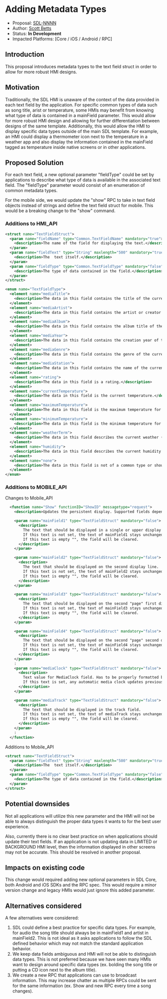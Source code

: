 # Adding Metadata Types

* Proposal: [SDL-NNNN](NNNN-Adding-Metadata-Types.md)
* Author: [Scott Betts](https://github.com/Toyota-Sbetts)
* Status: **In Development**
* Impacted Platforms: [Core / iOS / Android / RPC]

## Introduction

This proposal introduces metadata types to the text field struct in order to allow for more robust HMI designs.

## Motivation

Traditionally, the SDL HMI is unaware of the context of the data provided in each text field by the application.  For specific common types of data such as song title, arist or temperature, some HMIs may benefit from knowing what type of data is contained in a mainField parameter.  This would allow for more robust HMI design and allowing for further differentiation between designs of the same template.  Additionally, this would allow the HMI to display specific data types outside of the main SDL template.  For example, an HMI could display a thermometer icon next to the temperature in a weather app and also display the information contained in the mainField tagged as temperature inside native screens or in other applications.

## Proposed Solution

For each text field, a new optional parameter "fieldType" could be set by applications to describe what type of data is available in the associated text field.  The "fieldType" parameter would consist of an enumeration of common metadata types.  

For the mobile side, we would update the "show" RPC to take in text field objects instead of strings and define the text field struct for mobile.  This would be a breaking change to the "show" command.

### Additions to HMI_API

```xml
<struct name="TextFieldStruct">
  <param name="fieldName" type="Common.TextFieldName" mandatory="true">
    <description>The name of the field for displaying the text.</description>
  </param>
  <param name="fieldText" type="String" maxlength="500" mandatory="true">
    <description>The  text itself.</description>
  </param>
  <param name="fieldType" type="Common.TextFieldType" mandatory="false">
    <description>The type of data contained in the field.</description>
  </param>
</struct>

<enum name="TextFieldType">
  <element name="mediaTitle">
    <description>The data in this field contains the title of the currently playing audio track.</description>
  </element>
  <element name="mediaArtist">
    <description>The data in this field contains the artist or creator of the currently playing audio track.</description>
  </element>
  <element name="mediaAlbum">
    <description>The data in this field contains the album title of the currently playing audio track.</description>
  </element>
  <element name="mediaYear">
    <description>The data in this field contains the creation year of the currently playing audio track.</description>
  </element>
  <element name="mediaGenre">
    <description>The data in this field contains the genre of the currently playing audio track.</description>
  </element>
  <element name="mediaStation">
    <description>The data in this field contains the name of the current source for the media.</description>
  </element>
  <element name="rating">
    <description>The data in this field is a rating.</description>
  </element>
  <element name="currentTemperature">
    <description>The data in this field is the current temperature.</description>
  </element>
  <element name="maximumTemperature">
    <description>The data in this field is the maximum temperature for the day.</description>
  </element>
  <element name="minimumTemperature">
    <description>The data in this field is the minimum temperature for the day.</description>
  </element>
  <element name="weatherTerm">
    <description>The data in this field describes the current weather (ex. cloudy, clear, etc.).</description>
  </element>
  <element name="humidity">
    <description>The data in this field describes the current humidity value.</description>
  </element>
  <element name="none">
    <description>The data in this field is not of a common type or should not be processed.  Any time a field does not have a type parameters it is considered as the none type.</description>
  </element>
</enum>
```

### Additions to MOBILE_API
Changes to Mobile_API
```xml
  <function name="Show" functionID="ShowID" messagetype="request">
    <description>Updates the persistent display. Supported fields depend on display capabilities.</description>

    <param name="mainField1" type="TextFieldStruct" mandatory="false">
      <description>
      	The text that should be displayed in a single or upper display line.
      	If this text is not set, the text of mainField1 stays unchanged.
      	If this text is empty "", the field will be cleared.
      </description>
    </param>

    <param name="mainField2" type="TextFieldStruct" mandatory="false">
      <description>
      	The text that should be displayed on the second display line.
      	If this text is not set, the text of mainField2 stays unchanged.
      	If this text is empty "", the field will be cleared.
      </description>
    </param>

    <param name="mainField3" type="TextFieldStruct" mandatory="false">
      <description>
      	The text that should be displayed on the second "page" first display line.
      	If this text is not set, the text of mainField3 stays unchanged.
      	If this text is empty "", the field will be cleared.
      </description>
    </param>

    <param name="mainField4" type="TextFieldStruct" mandatory="false">
      <description>
      	The text that should be displayed on the second "page" second display line.
      	If this text is not set, the text of mainField4 stays unchanged.
      	If this text is empty "", the field will be cleared.
      </description>
    </param>
	:
    <param name="mediaClock" type="TextFieldStruct" mandatory="false">
      <description>
      	Text value for MediaClock field. Has to be properly formatted by Mobile App according to Sync capabilities.
      	If this text is set, any automatic media clock updates previously set with SetMediaClockTimer will be stopped.
      </description>
    </param>

    <param name="mediaTrack" type="TextFieldStruct" mandatory="false">
      <description>
      	The text that should be displayed in the track field.
      	If this text is not set, the text of mediaTrack stays unchanged.
      	If this text is empty "", the field will be cleared.
      </description>
    </param>
	:
  </function>
```
Additions to Mobile_API
```xml
<struct name="TextFieldStruct">
  <param name="fieldText" type="String" maxlength="500" mandatory="true">
    <description>The  text itself.</description>
  </param>
  <param name="fieldType" type="Common.TextFieldType" mandatory="false">
    <description>The type of data contained in the field.</description>
  </param>
</struct>
```
## Potential downsides

Not all applications will utilize this new parameter and the HMI will not be able to always distinguish the proper data types it wants to for the best user experience.

Also, currently there is no clear best practice on when applications should update their text fields. If an application is not updating data in LIMITED or BACKGROUND HMI level, then the information displayed in other screens may not be accurate.  This should be resolved in another proposal.

## Impacts on existing code

This change would required adding new optional parameters in SDL Core, both Android and iOS SDKs and the RPC spec.  This would require a minor version change and legacy HMIs would just ignore this added parameter.

## Alternatives considered

A few alternatives were considered:

1. SDL could define a best practice for specific data types. For example, for audio the song title should always be in mainField1 and artist in mainField2.  This is not ideal as it asks applications to follow the SDL defined behavior which may not match the standard application behavior.
2. We keep data fields ambiguous and HMI will not be able to distinguish data types.  This is not preferred because we have seen many HMIs want to design around specific data types (ex. bolding the song title or putting a CD icon next to the album title).
3. We create a new RPC that applications can use to broadcast information.  This may increase chatter as multiple RPCs could be sent for the same information (ex. Show and new RPC every time a song changes).